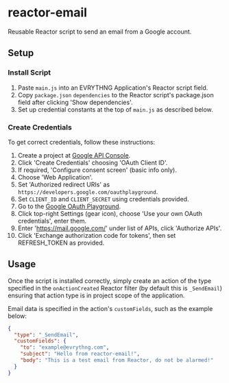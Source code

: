 # reactor-email

Reusable Reactor script to send an email from a Google account.


## Setup

### Install Script

1. Paste `main.js` into an EVRYTHNG Application's Reactor script field.
2. Copy `package.json` `dependencies` to the Reactor script's package.json field
   after clicking 'Show dependencies'.
3. Set up credential constants at the top of `main.js` as described below.


### Create Credentials

To get correct credentials, follow these instructions:

1. Create a project at
  [Google API Console](https://console.developers.google.com/apis/credentials).
2. Click 'Create Credentials' choosing 'OAuth Client ID'.
3. If required, 'Configure consent screen' (basic info only).
4. Choose 'Web Application'.
5. Set 'Authorized redirect URIs' as
  `https://developers.google.com/oauthplayground`.
6. Set `CLIENT_ID` and `CLIENT_SECRET` using credentials provided.
7. Go to the
  [Google OAuth Playground](https://developers.google.com/oauthplayground).
8. Click top-right Settings (gear icon), choose
  'Use your own OAuth credentials', enter them.
9. Enter 'https://mail.google.com/' under list of APIs, click 'Authorize APIs'.
10. Click 'Exchange authorization code for tokens', then set REFRESH_TOKEN as
  provided.


## Usage

Once the script is installed correctly, simply create an action of the type
specified in the `onActionCreated` Reactor filter (by default this is
`_SendEmail`) ensuring that action type is in project scope of the application.

Email data is specified in the action's `customFields`, such as the example
below:

```json
{
  "type": "_SendEmail",
  "customFields": {
    "to": "example@evrythng.com",
    "subject": "Hello from reactor-email!",
    "body": "This is a test email from Reactor, do not be alarmed!"
  }
}
```

